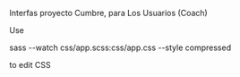Interfas proyecto Cumbre, para Los Usuarios (Coach)


Use 

sass --watch css/app.scss:css/app.css --style compressed


to edit CSS
